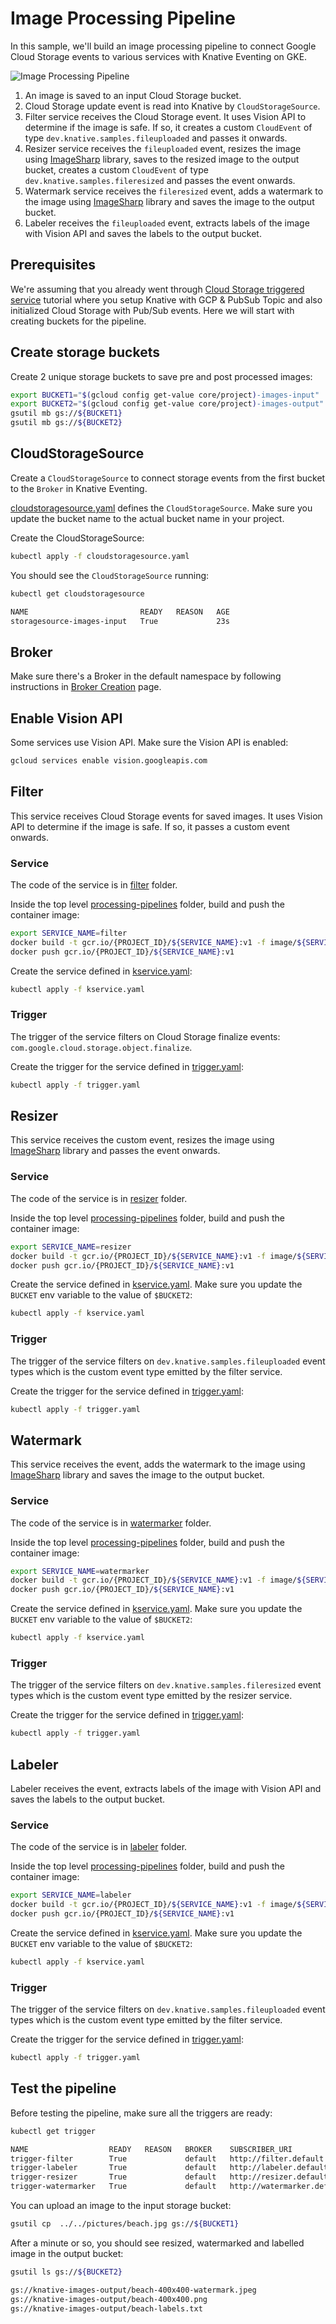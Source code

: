 # Image Processing Pipeline

In this sample, we'll build an image processing pipeline to connect Google Cloud
Storage events to various services with Knative Eventing on GKE.

![Image Processing Pipeline](./images/image-processing-pipeline.png)

1. An image is saved to an input Cloud Storage bucket.
2. Cloud Storage update event is read into Knative by `CloudStorageSource`.
3. Filter service receives the Cloud Storage event. It uses Vision API to
   determine if the image is safe. If so, it creates a custom `CloudEvent` of
   type `dev.knative.samples.fileuploaded` and passes it onwards.
4. Resizer service receives the `fileuploaded` event, resizes the image using
   [ImageSharp](https://github.com/SixLabors/ImageSharp) library, saves to the
   resized image to the output bucket, creates a custom `CloudEvent` of type
   `dev.knative.samples.fileresized` and passes the event onwards.
5. Watermark service receives the `fileresized` event, adds a watermark to the
   image using [ImageSharp](https://github.com/SixLabors/ImageSharp) library and
   saves the image to the output bucket.
6. Labeler receives the `fileuploaded` event, extracts labels of the image with
   Vision API and saves the labels to the output bucket.

## Prerequisites

We're assuming that you already went through [Cloud Storage triggered
service](./storageeventing.md) tutorial where you setup Knative with GCP &
PubSub Topic and also initialized Cloud Storage with Pub/Sub events. Here we
will start with creating buckets for the pipeline.

## Create storage buckets

Create 2 unique storage buckets to save pre and post processed images:

```bash
export BUCKET1="$(gcloud config get-value core/project)-images-input"
export BUCKET2="$(gcloud config get-value core/project)-images-output"
gsutil mb gs://${BUCKET1}
gsutil mb gs://${BUCKET2}
```

## CloudStorageSource

Create a `CloudStorageSource` to connect storage events from the first bucket to
the `Broker` in Knative Eventing.

[cloudstoragesource.yaml](https://github.com/GoogleCloudPlatform/eventarc-samples/tree/main/processing-pipelines/image/cloudstoragesource.yaml)
defines the `CloudStorageSource`. Make sure you update the bucket name to the
actual bucket name in your project.

Create the CloudStorageSource:

```bash
kubectl apply -f cloudstoragesource.yaml
```

You should see the `CloudStorageSource` running:

```bash
kubectl get cloudstoragesource

NAME                         READY   REASON   AGE
storagesource-images-input   True             23s
```

## Broker

Make sure there's a Broker in the default namespace by following instructions in
[Broker Creation](brokercreation.md) page.

## Enable Vision API

Some services use Vision API. Make sure the Vision API is enabled:

```bash
gcloud services enable vision.googleapis.com
```

## Filter

This service receives Cloud Storage events for saved images. It uses Vision API
to determine if the image is safe. If so, it passes a custom event onwards.

### Service

The code of the service is in [filter](https://github.com/GoogleCloudPlatform/eventarc-samples/tree/main/processing-pipelines/image/filter)
folder.

Inside the top level [processing-pipelines](https://github.com/GoogleCloudPlatform/eventarc-samples/tree/main/processing-pipelines) folder, build
and push the container image:

```bash
export SERVICE_NAME=filter
docker build -t gcr.io/{PROJECT_ID}/${SERVICE_NAME}:v1 -f image/${SERVICE_NAME}/csharp/Dockerfile .
docker push gcr.io/{PROJECT_ID}/${SERVICE_NAME}:v1
```

Create the service defined in
[kservice.yaml](https://github.com/GoogleCloudPlatform/eventarc-samples/tree/main/processing-pipelines/image/filter/kservice.yaml):

```bash
kubectl apply -f kservice.yaml
```

### Trigger

The trigger of the service filters on Cloud Storage finalize events:
`com.google.cloud.storage.object.finalize`.

Create the trigger for the service defined in
[trigger.yaml](https://github.com/GoogleCloudPlatform/eventarc-samples/tree/main/processing-pipelines/image/filter/trigger.yaml):

```bash
kubectl apply -f trigger.yaml
```

## Resizer

This service receives the custom event, resizes the image using
[ImageSharp](https://github.com/SixLabors/ImageSharp) library and passes the
event onwards.

### Service

The code of the service is in [resizer](https://github.com/GoogleCloudPlatform/eventarc-samples/tree/main/processing-pipelines/image/resizer)
folder.

Inside the top level [processing-pipelines](https://github.com/GoogleCloudPlatform/eventarc-samples/tree/main/processing-pipelines) folder, build
and push the container image:

```bash
export SERVICE_NAME=resizer
docker build -t gcr.io/{PROJECT_ID}/${SERVICE_NAME}:v1 -f image/${SERVICE_NAME}/csharp/Dockerfile .
docker push gcr.io/{PROJECT_ID}/${SERVICE_NAME}:v1
```

Create the service defined in
[kservice.yaml](https://github.com/GoogleCloudPlatform/eventarc-samples/tree/main/processing-pipelines/image/resizer/kservice.yaml).
Make sure you update the `BUCKET` env variable to the value of `$BUCKET2`:

```bash
kubectl apply -f kservice.yaml
```

### Trigger

The trigger of the service filters on `dev.knative.samples.fileuploaded` event
types which is the custom event type emitted by the filter service.

Create the trigger for the service defined in
[trigger.yaml](https://github.com/GoogleCloudPlatform/eventarc-samples/tree/main/processing-pipelines/image/resizer/trigger.yaml):

```bash
kubectl apply -f trigger.yaml
```

## Watermark

This service receives the event, adds the watermark to the image using
[ImageSharp](https://github.com/SixLabors/ImageSharp) library and saves the
image to the output bucket.

### Service

The code of the service is in [watermarker](https://github.com/GoogleCloudPlatform/eventarc-samples/tree/main/processing-pipelines/image/watermarker)
folder.

Inside the top level [processing-pipelines](https://github.com/GoogleCloudPlatform/eventarc-samples/tree/main/processing-pipelines) folder, build
and push the container image:

```bash
export SERVICE_NAME=watermarker
docker build -t gcr.io/{PROJECT_ID}/${SERVICE_NAME}:v1 -f image/${SERVICE_NAME}/csharp/Dockerfile .
docker push gcr.io/{PROJECT_ID}/${SERVICE_NAME}:v1
```

Create the service defined in
[kservice.yaml](https://github.com/GoogleCloudPlatform/eventarc-samples/tree/main/processing-pipelines/image/watermarker/kservice.yaml).
Make sure you update the `BUCKET` env variable to the value of `$BUCKET2`:

```bash
kubectl apply -f kservice.yaml
```

### Trigger

The trigger of the service filters on `dev.knative.samples.fileresized` event
types which is the custom event type emitted by the resizer service.

Create the trigger for the service defined in
[trigger.yaml](https://github.com/GoogleCloudPlatform/eventarc-samples/tree/main/processing-pipelines/image/watermarker/trigger.yaml):

```bash
kubectl apply -f trigger.yaml
```

## Labeler

Labeler receives the event, extracts labels of the image with Vision API and
saves the labels to the output bucket.

### Service

The code of the service is in [labeler](https://github.com/GoogleCloudPlatform/eventarc-samples/tree/main/processing-pipelines/image/labeler)
folder.

Inside the top level [processing-pipelines](https://github.com/GoogleCloudPlatform/eventarc-samples/tree/main/processing-pipelines) folder, build
and push the container image:

```bash
export SERVICE_NAME=labeler
docker build -t gcr.io/{PROJECT_ID}/${SERVICE_NAME}:v1 -f image/${SERVICE_NAME}/csharp/Dockerfile .
docker push gcr.io/{PROJECT_ID}/${SERVICE_NAME}:v1
```

Create the service defined in
[kservice.yaml](https://github.com/GoogleCloudPlatform/eventarc-samples/tree/main/processing-pipelines/image/labeler/kservice.yaml).
Make sure you update the `BUCKET` env variable to the value of `$BUCKET2`:

```bash
kubectl apply -f kservice.yaml
```

### Trigger

The trigger of the service filters on `dev.knative.samples.fileuploaded` event
types which is the custom event type emitted by the filter service.

Create the trigger for the service defined in
[trigger.yaml](https://github.com/GoogleCloudPlatform/eventarc-samples/tree/main/processing-pipelines/image/labeler/trigger.yaml):

```bash
kubectl apply -f trigger.yaml
```

## Test the pipeline

Before testing the pipeline, make sure all the triggers are ready:

```bash
kubectl get trigger

NAME                  READY   REASON   BROKER    SUBSCRIBER_URI                                 AGE
trigger-filter        True             default   http://filter.default.svc.cluster.local        3d19h
trigger-labeler       True             default   http://labeler.default.svc.cluster.local       3d
trigger-resizer       True             default   http://resizer.default.svc.cluster.local       3d19h
trigger-watermarker   True             default   http://watermarker.default.svc.cluster.local   3d
```

You can upload an image to the input storage bucket:

```bash
gsutil cp  ../../pictures/beach.jpg gs://${BUCKET1}
```

After a minute or so, you should see resized, watermarked and labelled image in
the output bucket:

```bash
gsutil ls gs://${BUCKET2}

gs://knative-images-output/beach-400x400-watermark.jpeg
gs://knative-images-output/beach-400x400.png
gs://knative-images-output/beach-labels.txt
```

